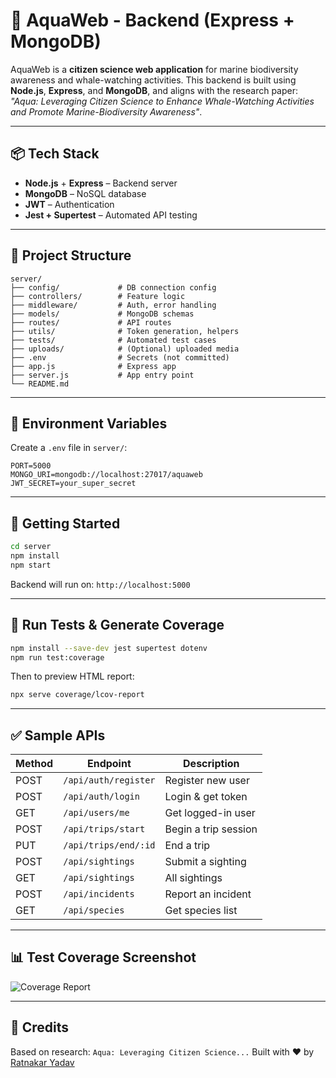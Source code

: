# 🌊 AquaWeb - Backend (Express + MongoDB)

AquaWeb is a **citizen science web application** for marine biodiversity awareness and whale-watching activities. This backend is built using **Node.js**, **Express**, and **MongoDB**, and aligns with the research paper: _"Aqua: Leveraging Citizen Science to Enhance Whale-Watching Activities and Promote Marine-Biodiversity Awareness"_.

---

## 📦 Tech Stack
- **Node.js** + **Express** – Backend server
- **MongoDB** – NoSQL database
- **JWT** – Authentication
- **Jest + Supertest** – Automated API testing

---

## 📁 Project Structure
```
server/
├── config/             # DB connection config
├── controllers/        # Feature logic
├── middleware/         # Auth, error handling
├── models/             # MongoDB schemas
├── routes/             # API routes
├── utils/              # Token generation, helpers
├── tests/              # Automated test cases
├── uploads/            # (Optional) uploaded media
├── .env                # Secrets (not committed)
├── app.js              # Express app
├── server.js           # App entry point
└── README.md
```

---

## 🔐 Environment Variables
Create a `.env` file in `server/`:
```env
PORT=5000
MONGO_URI=mongodb://localhost:27017/aquaweb
JWT_SECRET=your_super_secret
```

---

## 🚀 Getting Started
```bash
cd server
npm install
npm start
```

Backend will run on: `http://localhost:5000`

---

## 🧪 Run Tests & Generate Coverage
```bash
npm install --save-dev jest supertest dotenv
npm run test:coverage
```

Then to preview HTML report:
```bash
npx serve coverage/lcov-report
```

---

## ✅ Sample APIs
| Method | Endpoint              | Description          |
|--------|-----------------------|----------------------|
| POST   | `/api/auth/register` | Register new user    |
| POST   | `/api/auth/login`    | Login & get token    |
| GET    | `/api/users/me`      | Get logged-in user   |
| POST   | `/api/trips/start`   | Begin a trip session |
| PUT    | `/api/trips/end/:id` | End a trip           |
| POST   | `/api/sightings`     | Submit a sighting    |
| GET    | `/api/sightings`     | All sightings        |
| POST   | `/api/incidents`     | Report an incident   |
| GET    | `/api/species`       | Get species list     |

---

## 📊 Test Coverage Screenshot
![Coverage Report](../screenshots/coverage-summary.png)

---

## 🧠 Credits
Based on research: `Aqua: Leveraging Citizen Science...`
Built with ❤️ by [Ratnakar Yadav](https://github.com/ratn7921)
